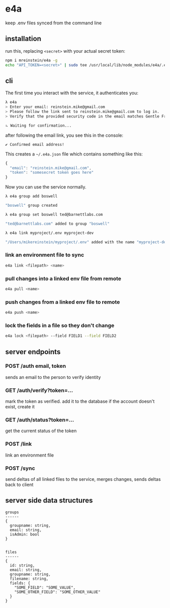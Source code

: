 # e4a

keep .env files synced from the command line

## installation

run this, replacing `<secret>` with your actual secret token:

```bash
npm i mreinstein/e4a -g
echo "API_TOKEN=<secret>" | sudo tee /usr/local/lib/node_modules/e4a/.env
```


## cli

The first time you interact with the service, it authenticates you:
```bash
λ e4a
> Enter your email: reinstein.mike@gmail.com
> Please follow the link sent to reinstein.mike@gmail.com to log in.
> Verify that the provided security code in the email matches Gentle Frigatebird.

⠦ Waiting for confirmation...
```

after following the email link, you see this in the console:
```
✔ Confirmed email address!
```


This creates a `~/.e4a.json` file which contains something like this:

```javascript
{
  "email": "reinstein.mike@gmail.com",
  "token": "somesecret token goes here"
}
```

Now you can use the service normally.


```bash
λ e4a group add boswell

"boswell" group created

λ e4a group set boswell ted@barnettlabs.com

"ted@barnettlabs.com" added to group "boswell"

λ e4a link myproject/.env myproject-dev

"/Users/mikereinstein/myproject/.env" added with the name "myproject-dev"

```


### link an environment file to sync

```bash
e4a link <filepath> <name>
```


### pull changes into a linked env file from remote

```bash
e4a pull <name>
```

### push changes from a linked env file to remote

```bash
e4a push <name>
```


### lock the fields in a file so they don't change
```bash
e4a lock <filepath> --field FIELD1 --field FIELD2
```


## server endpoints

### POST /auth  email, token
  
  sends an email to the person to verify identity


### GET /auth/verify?token=...

  mark the token as verified. add it to the database
  if the account doesn't exist, create it


### GET /auth/status?token=...
  get the current status of the token


### POST /link
  link an environment file

### POST /sync
  send deltas of all linked files to the service,
  merges changes, sends deltas back to client


## server side data structures

```
groups
------
{
  groupname: string,
  email: string,
  isAdmin: bool
}


files
------
{
  id: string,
  email: string,
  groupname: string,
  filename: string,
  fields: {
    "SOME_FIELD": "SOME_VALUE",
    "SOME_OTHER_FIELD": "SOME_OTHER_VALUE"
  }
}
```
